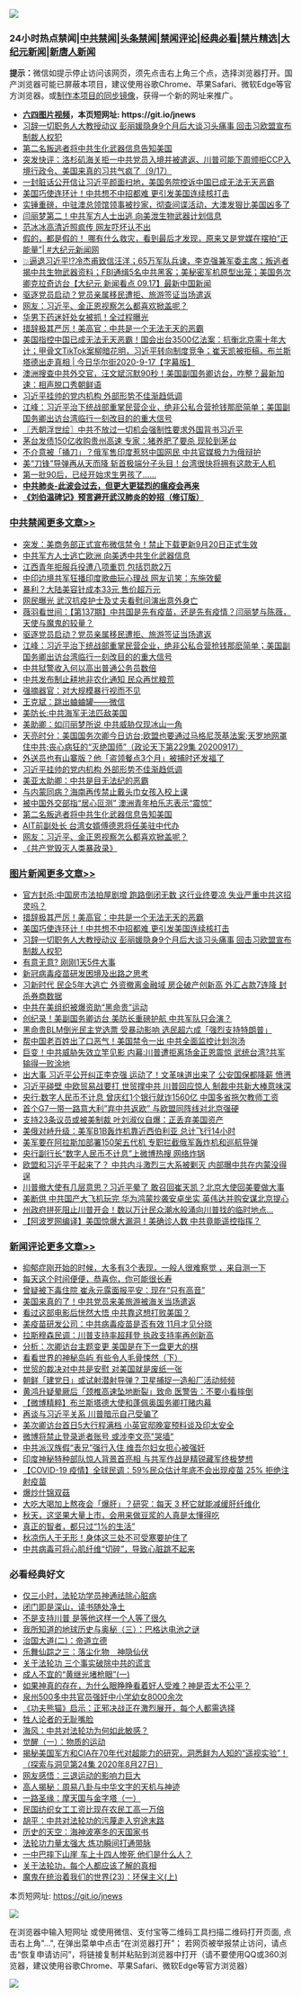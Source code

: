 ![](https://raw.githubusercontent.com/fqnews/bnews/master/64photo/fqnews-qr.jpg)

<div id="tt">
<h3>24小时热点禁闻|<a href="#%E4%B8%AD%E5%85%B1%E7%A6%81%E9%97%BB%E6%9B%B4%E5%A4%9A%E6%96%87%E7%AB%A0">中共禁闻</a>|<a href="#%E5%9B%BE%E7%89%87%E6%96%B0%E9%97%BB%E6%9B%B4%E5%A4%9A%E6%96%87%E7%AB%A0">头条禁闻</a>|<a href="#%E6%96%B0%E9%97%BB%E8%AF%84%E8%AE%BA%E6%9B%B4%E5%A4%9A%E6%96%87%E7%AB%A0">禁闻评论|<a href="#%E5%BF%85%E7%9C%8B%E7%BB%8F%E5%85%B8%E5%A5%BD%E6%96%87">经典必看|<a href="/video.md#%E7%A6%81%E7%89%87%E7%B2%BE%E9%80%89">禁片精选</a>|<a href="https://github.com/fqnews/djy/blob/master/gb/nf1351518.md#1">大纪元新闻</a>|<a href="https://github.com/fqnews/ntdtv/blob/master/gb/prog204.md#1">新唐人新闻</a></h3>
<div><b>提示：</b>微信如提示停止访问该网页，须先点击右上角三个点，选择浏览器打开。国产浏览器可能已屏蔽本项目，建议使用谷歌Chrome、苹果Safari、微软Edge等官方浏览器。或<a href="https://github.com/fqnews/bnews/blob/master/%E5%88%B6%E4%BD%9Cgit%E7%A6%81%E9%97%BB%E9%95%9C%E5%83%8F.md">制作本项目的同步镜像</a>，获得一个新的网址来推广。</div>
<ul>
<li><b><a href="http://d1.bdrive.tk/64.mp4" target="_blank">六四图片视频</a>，本页短网址: https://git.io/jnews</b></li>
<li><a href="/topimagenews/20200917/1398314.md">习辞一切职务人大教授动议 彭丽媛隐身9个月后大谈习头痛事 回击习欧盟宣布制裁人权犯</a></li>
<li><a href="/cbnews/20200918/1398406.md">第二名叛逃者将中共生化武器信息告知美国</a></li>
<li><a href="/bannedvideo/20200918/1398605.md">突发快评：洛杉矶海关拒一中共党员入境并被遣返、川普可能下周颁拒CCP入境行政令、美国来真的习共气疯了（9/17）</a></li>
<li><a href="/bannedvideo/20200918/1398380.md">一封脏话公开信让习近平颜面扫地，美国务院控诉中国已成无法无天恶霸</a></li>
<li><a href="/topimagenews/20200918/1398542.md">美国巧使连环计！中共想不中招都难 更引发美国连续核打击</a></li>
<li><a href="/bannedvideo/20200918/1398346.md">实锤重磅，中驻澳总领馆领事被抄家，彻查间谍活动，大澳发狠比美国凶多了</a></li>
<li><a href="/comments/20200918/1398510.md">闫丽梦第二！中共军方人士出逃 向美泄生物武器计划信息</a></li>
<li><a href="/yule/20200918/1398681.md">范冰冰高清近照疯传 网友吓坏认不出</a></li>
<li><a href="/bannedvideo/20200918/1398480.md">假的，都是假的！ 哪有什么救灾，看到最后才发现，原来又是党媒在摆拍“正能量”| #大纪元新闻网</a></li>
<li><a href="/bannedvideo/20200918/1398541.md">💥逼退习近平⁉️冷杰甫致信汪洋；65万军队兵谏，李克强兼军委主席；叛逃者揭中共生物武器资料；FBI通缉5名中共黑客；美秘密军机原型出笼；美国务次卿克拉奇访台【大纪元 新闻看点 09.17】最新中国新闻</a></li>
<li><a href="/cbnews/20200918/1398637.md">驱逐党员启动？党员亲属移民遭拒、旅游签证当场遣返</a></li>
<li><a href="/cbnews/20200918/1398384.md">网友：习近平、金正恩视察怎么都喜欢掀盖呢？</a></li>
<li><a href="/baitai/20200918/1398555.md">华男下药迷奸处女被抓！全过程曝光</a></li>
<li><a href="/topimagenews/20200918/1398671.md">措辞极其严厉！美高官：中共是一个无法无天的恶霸</a></li>
<li><a href="/bannedvideo/20200918/1398350.md">美国指控中国已成无法无天恶霸！国会出台3500亿法案：抗衡北京需十年大计；甲骨文TikTok案柳暗花明，习近平转向制度竞争；崔天凯被拒稿，布兰斯塔德出走真相 | 今日华尔街2020-9-17【字幕版】</a></li>
<li><a href="/bannedvideo/20200918/1398592.md">澳洲搜查中共外交官，汪文斌沉默90秒！美国副国务卿访台，咋整？最新加速：相声脱口秀朝鲜语</a></li>
<li><a href="/cbnews/20200918/1398418.md">习近平挂帅的党内机构 外部形势不佳渐趋低调</a></li>
<li><a href="/cbnews/20200918/1398663.md">江峰：习近平治下统战部重掌民营企业，绝非公私合营抢钱那麽简单；美国副国务卿出访台湾临行一刻改目的的重大信号</a></li>
<li><a href="/ssgc/20200918/1398404.md">〖兲朝浮世绘〗中共不放过一切机会强制性要求外国背书习近平</a></li>
<li><a href="/comments/20200918/1398344.md">茅台发债150亿收购贵州高速 专家：猪养肥了要杀 现轮到茅台</a></li>
<li><a href="/cnnews/20200918/1398578.md">不介意被「捅刀」？俄军售印度惹怒中国网民 中共官媒极力为俄辩护</a></li>
<li><a href="/worldnews/20200918/1398720.md">美“刀锋”导弹再从天而降 斩首极端分子头目！台湾很快将拥有这款无人机</a></li>
<li><a href="/ssgc/20200918/1398430.md">第一批90后，已经开始求生男孩了……</a></li>
<li><b><a href="/comments/20200211/1275071.md" target="_blank">中共肺炎-此波会过去，但更大更猛烈的瘟疫会再来</a></b></li>
<li><b><a href="/comments/20200207/1272816.md" target="_blank">《刘伯温碑记》预言避开武汉肺炎的妙招（修订版）</a></b></li>
</ul>
</div>

<div class="catlist">
<h3><a href="/cbnews/" target="_blank">中共禁闻</a><span><a href="/cbnews/" target="_blank" rel="nofollow">更多文章>></a></span></h3>
<ul>
<li><a href="/cbnews/20200918/1398871.md" target="_blank">突发：美商务部正式宣布微信禁令！禁止下载更新9月20日正式生效</a></li>
<li><a href="/cbnews/20200918/1398753.md" target="_blank">中共军方人士逃亡欧洲 向美透中共生化武器信息</a></li>
<li><a href="/cbnews/20200918/1398785.md" target="_blank">江西青年拒服兵役遭八项重罚 包括罚款2万</a></li>
<li><a href="/cbnews/20200918/1398736.md" target="_blank">中印边境共军狂播印度歌曲玩心理战 网友讥笑：东施效颦</a></li>
<li><a href="/cbnews/20200918/1398696.md" target="_blank">暴利？大陆美容针成本33元 售价超万元</a></li>
<li><a href="/cbnews/20200918/1398689.md" target="_blank">网民曝光 武汉抗疫护士及丈夫看慰问演出意外身亡</a></li>
<li><a href="/cbnews/20200918/1398684.md" target="_blank">薇羽看世间：【第137期】中共国是先有疫苗，还是先有疫情？闫丽梦与陈薇，天使与魔鬼的较量？</a></li>
<li><a href="/cbnews/20200918/1398637.md" target="_blank">驱逐党员启动？党员亲属移民遭拒、旅游签证当场遣返</a></li>
<li><a href="/cbnews/20200918/1398663.md" target="_blank">江峰：习近平治下统战部重掌民营企业，绝非公私合营抢钱那麽简单；美国副国务卿出访台湾临行一刻改目的的重大信号</a></li>
<li><a href="/cbnews/20200918/1398654.md" target="_blank">中共狱警收入何以高出普通公务员数倍</a></li>
<li><a href="/cbnews/20200918/1398593.md" target="_blank">中共发布制止耕地非农化通知 民众再忧粮荒</a></li>
<li><a href="/cbnews/20200918/1398564.md" target="_blank">强摘器官：对大规模暴行视而不见</a></li>
<li><a href="/cbnews/20200918/1398383.md" target="_blank">王克斌：跳出蛐蛐罐——微信</a></li>
<li><a href="/cbnews/20200918/1398569.md" target="_blank">美防长:中共海军无法匹敌美国</a></li>
<li><a href="/cbnews/20200918/1398544.md" target="_blank">美助卿：如闫丽梦所说 中共威胁仅现冰山一角</a></li>
<li><a href="/cbnews/20200918/1398470.md" target="_blank">天亮时分：美国国务次卿今日访台;欧盟也要通过马格尼茨基法案;天罗地网罩住中共;丧心病狂的“灭绝国师”（政论天下第229集 20200917）</a></li>
<li><a href="/cbnews/20200918/1398432.md" target="_blank">外送员也有山寨版？他「盗领餐点3个月」被捕时还发福了</a></li>
<li><a href="/cbnews/20200918/1398418.md" target="_blank">习近平挂帅的党内机构 外部形势不佳渐趋低调</a></li>
<li><a href="/cbnews/20200918/1398417.md" target="_blank">美亚太助卿：中共是目无法纪的恶霸</a></li>
<li><a href="/cbnews/20200918/1398416.md" target="_blank">与内蒙同病？海南再传禁止戴头巾女孩入校上课</a></li>
<li><a href="/cbnews/20200918/1398415.md" target="_blank">被中国外交部指“居心叵测” 澳洲青年柏乐志表示“震惊”</a></li>
<li><a href="/cbnews/20200918/1398406.md" target="_blank">第二名叛逃者将中共生化武器信息告知美国</a></li>
<li><a href="/cbnews/20200918/1398385.md" target="_blank">AIT前副处长 台湾女婿傅德恩将任美驻中代办</a></li>
<li><a href="/cbnews/20200918/1398384.md" target="_blank">网友：习近平、金正恩视察怎么都喜欢掀盖呢？</a></li>
<li><a href="/cbnews/20200917/1398242.md" target="_blank">《共产党毁灭人类暴政录》</a></li>

</ul>
</div>
<div class="catlist">
<h3><a href="/topimagenews/" target="_blank">图片新闻</a><span><a href="/topimagenews/" target="_blank" rel="nofollow">更多文章>></a></span></h3>
<ul>
<li><a href="/topimagenews/20200918/1398855.md" target="_blank">官方封杀:中国房市法拍屋剧增 跑路倒闭无数 这行业终要凉 失业严重中共这招灵吗？</a></li>
<li><a href="/topimagenews/20200918/1398671.md" target="_blank">措辞极其严厉！美高官：中共是一个无法无天的恶霸</a></li>
<li><a href="/topimagenews/20200918/1398542.md" target="_blank">美国巧使连环计！中共想不中招都难 更引发美国连续核打击</a></li>
<li><a href="/topimagenews/20200917/1398314.md" target="_blank">习辞一切职务人大教授动议 彭丽媛隐身9个月后大谈习头痛事 回击习欧盟宣布制裁人权犯</a></li>
<li><a href="/topimagenews/20200917/1398231.md" target="_blank">有意无意? 刚刚1天5件大事</a></li>
<li><a href="/comments/20200917/1029129.md" target="_blank">新冠病毒疫苗研发困境及出路之思考</a></li>
<li><a href="/topimagenews/20200917/1398208.md" target="_blank">习新时代 民企5年大逃亡 外资撤离金融域 房企破产创新高 外汇占款7连降 封杀券商数据</a></li>
<li><a href="/topimagenews/20200917/1398166.md" target="_blank">中共在美组织被爆资助“黑命贵”运动</a></li>
<li><a href="/topimagenews/20200917/1398096.md" target="_blank">创纪录！美副国务卿访台 美防长重磅护航 中共军队只会演？</a></li>
<li><a href="/topimagenews/20200917/1398029.md" target="_blank">黑命贵BLM倒光民主党选票 受暴动影响 选民超六成「强烈支持特朗普」</a></li>
<li><a href="/topimagenews/20200917/1398027.md" target="_blank">帮中国老百姓出了口恶气！美国禁令一出 中共全面监控计划泡汤</a></li>
<li><a href="/topimagenews/20200917/1397683.md" target="_blank">巨变！中共威胁失效立竿见影 内幕:川普遭拒离场金正恩震惊 武统台湾?共军输得一败涂地</a></li>
<li><a href="/topimagenews/20200916/1397636.md" target="_blank">出大事 习近平公开纠正李克强 运动了！文革味道出来了 公安国保都降薪 愤懑</a></li>
<li><a href="/topimagenews/20200916/1397568.md" target="_blank">习近平碰壁 中欧贸易战要打 世贸撑中共 川普回应惊人 制裁中共新大棒意味深</a></li>
<li><a href="/topimagenews/20200916/1397492.md" target="_blank">央行:数字人民币不计息 曾庆红1个银行就诈1560亿 中国多省拖欠教师工资</a></li>
<li><a href="/topimagenews/20200916/1397450.md" target="_blank">首个G7一带一路意大利&#8221;弃中共返欧&#8221; 与欧盟同阵线对北京强硬</a></li>
<li><a href="/topimagenews/20200916/1397396.md" target="_blank">支持23条议员或被美制裁 叶刘淑仪自爆：正丢弃美国资产</a></li>
<li><a href="/topimagenews/20200916/1397395.md" target="_blank">美俄对峙升级：美军B1B轰炸机靠近西伯利亚 总计飞行14小时</a></li>
<li><a href="/topimagenews/20200916/1397334.md" target="_blank">美军要在阿拉斯加部署150架五代机 专职拦截俄军轰炸机和巡航导弹</a></li>
<li><a href="/topimagenews/20200916/1397317.md" target="_blank">央行副行长“数字人民币不计息”上微博热搜 网络炸锅</a></li>
<li><a href="/topimagenews/20200915/1397006.md" target="_blank">欧盟和习近平干起来了？ 中共内斗激烈三大系被剿灭 内部曝中共在内蒙没得逞</a></li>
<li><a href="/topimagenews/20200915/1396933.md" target="_blank">川普撤大使有几层意思？习近平晕了 敢召回崔天凯？北京大使回美要做大事</a></li>
<li><a href="/topimagenews/20200915/1396918.md" target="_blank">美断供 中共国产大飞机玩完 华为鸿蒙抄袭安卓坐实 英伟达并购安谋北京提心</a></li>
<li><a href="/topimagenews/20200915/1396745.md" target="_blank">州政府拼死阻止川普开会！数以万计民众潮水般涌向川普找的临时地点…</a></li>
<li><a href="/topimagenews/20200915/1396667.md" target="_blank">【阿波罗网编译】美国惊爆大漏洞！美确诊人数 中共竟能遥控指挥？</a></li>

</ul>
</div>
<div class="catlist">
<h3><a href="/comments/" target="_blank">新闻评论</a><span><a href="/comments/" target="_blank" rel="nofollow">更多文章>></a></span></h3>
<ul>
<li><a href="/comments/20200918/1398905.md" target="_blank">抑郁症刚开始的时候，大多有3个表现，一般人很难察觉 ，来自测一下</a></li>
<li><a href="/comments/20200918/1398904.md" target="_blank">每天这个时间便便，恭喜你，你可能很长寿</a></li>
<li><a href="/comments/20200918/1398872.md" target="_blank">曾疑被下毒住院 崔永元露面报平安：现在“只有高音”</a></li>
<li><a href="/comments/20200918/1398846.md" target="_blank">美国来真的了！中共党员来美旅游被海关当场遣返</a></li>
<li><a href="/comments/20200918/1398842.md" target="_blank">看过这部电影后恍然大悟 中共靠这想打败美国？</a></li>
<li><a href="/comments/20200918/1398837.md" target="_blank">美疫苗研发公司：中共病毒疫苗是否有效 11月才见分晓</a></li>
<li><a href="/comments/20200918/1398836.md" target="_blank">拉斯穆森民调：川普支持率超拜登 执政支持率再创新高</a></li>
<li><a href="/comments/20200918/1398835.md" target="_blank">分析：次卿访台主题变更 美国是在下一盘更大的棋</a></li>
<li><a href="/comments/20200918/1398834.md" target="_blank">看看世界的神秘岛屿 有些令人毛骨悚然（下）</a></li>
<li><a href="/comments/20200918/1398827.md" target="_blank">世贸的裁决对中共是安慰 对美国就是废纸一张</a></li>
<li><a href="/comments/20200918/1398821.md" target="_blank">朝鲜「建党日」或试射潜射导弹？卫星捕捉一造船厂活动频频</a></li>
<li><a href="/comments/20200918/1398820.md" target="_blank">黄鸿升疑晕厥后「颈椎高速坠地断裂」致命 医警告：不要小看摔倒</a></li>
<li><a href="/comments/20200918/1398817.md" target="_blank">【微博精粹】布兰斯塔德大使和蓬佩奥国务卿打赌内幕</a></li>
<li><a href="/comments/20200918/1398792.md" target="_blank">再谈与习近平关系 川普暗示自己受骗了</a></li>
<li><a href="/comments/20200918/1398791.md" target="_blank">美次卿访台首日5大行程满档 小英官邸晚宴预料谈及印太安全</a></li>
<li><a href="/comments/20200918/1398776.md" target="_blank">微博将禁止登录逝者账号 或涉李文亮&quot;哭墙&quot;</a></li>
<li><a href="/comments/20200918/1398766.md" target="_blank">中共派汉族假“表兄”强行入住 维吾尔妇女担心被强奸</a></li>
<li><a href="/comments/20200918/1398740.md" target="_blank">印度神秘特种部队惊人背景首亮相 与共军作战是精锐藏军终极梦想</a></li>
<li><a href="/comments/20200918/1398739.md" target="_blank">【COVID-19 疫情】全球民调：59%民众估计年底不会出现疫苗 25% 拒绝注射疫苗</a></li>
<li><a href="/comments/20200918/1398738.md" target="_blank">爆炒什锦双菇</a></li>
<li><a href="/comments/20200918/1398704.md" target="_blank">大吃大喝加上熬夜会「爆肝」？研究：每天 3 杯它就能减缓肝纤维化</a></li>
<li><a href="/comments/20200918/1398703.md" target="_blank">秋天，这坚果大量上市，会用来做豆浆的人​真是太懂得吃</a></li>
<li><a href="/comments/20200918/1398702.md" target="_blank">真正的智者，都只过“1%的生活”</a></li>
<li><a href="/comments/20200918/1398701.md" target="_blank">秋凉伤人于无形！身体这三处不可受寒要护住了</a></li>
<li><a href="/comments/20200918/1398700.md" target="_blank">中共病毒可将心肌纤维“切碎”，导致心脏跳不起来</a></li>

</ul>
</div>

<div class="catlist">
<h3>必看经典好文</h3>
<ul>
<li><a href="/health/20170626/780270.md" target="_blank">仅三小时，法轮功学员神通祛除心脏病</a></li>
<li><a href="/tculture/20200803/1373949.md" target="_blank">闭门即是深山，读书随处净土</a></li>
<li><a href="/comments/20200716/1361654.md" target="_blank">不是支持川普 是等他这样一个人等了很久</a></li>
<li><a href="/tculture/xiulian/20170726/797589.md" target="_blank">我所知道的地球历史与奥秘（三）：巴格达电池之谜</a></li>
<li><a href="/cbnews/20180308/911611.md" target="_blank">治国大道(二)：帝道立德</a></li>
<li><a href="/tculture/20190101/1056889.md" target="_blank">乐舞仙踪之三：落尘化物　神隐仙伏</a></li>
<li><a href="/cbnews/20200703/1354907.md" target="_blank">关于法轮功 三个事实破除中共的谎言</a></li>
<li><a href="/lifebaike/20200527/1334909.md" target="_blank">成人不宜的“黄继光堵枪眼”(一)</a></li>
<li><a href="/comments/20200623/1346844.md" target="_blank">如果神真的存在，为什么眼睁睁看着好人受难？神是否太不公平？</a></li>
<li><a href="/comments/20200704/783272.md" target="_blank">泉州500多中共官员强奸中小学幼女8000余次</a></li>
<li><a href="/comments/20200308/1290182.md" target="_blank">《功夫熊猫》启示：正邪决战正在激烈展开，每个人都需选择</a></li>
<li><a href="/comments/20200606/783250.md" target="_blank">牲人论者的无耻嘴脸</a></li>
<li><a href="/comments/20191218/1228234.md" target="_blank">海风：中共对法轮功为何如此敏感？</a></li>
<li><a href="/comments/20200810/1377609.md" target="_blank">觉醒（一）：物质的运动</a></li>
<li><a href="/cbnews/20200828/1386804.md" target="_blank">揭秘美国军方和CIA在70年代对超能力的研究，洞悉鲜为人知的“遥视实验”！（探索与洞见第24集 2020年8月27日）</a></li>
<li><a href="/cbnews/20200126/1265515.md" target="_blank">网友感悟：三退运动的影响力巨大</a></li>
<li><a href="/aomi/history/20170924/831575.md" target="_blank">高人揭秘：周易八卦与中华文字的天机与神迹</a></li>
<li><a href="/tculture/20160806/568214.md" target="_blank">一路圣缘：摩天国与金字塔（一）</a></li>
<li><a href="/lifebaike/20200515/1328783.md" target="_blank">民国纺织女工工资比现在农民工高一万倍</a></li>
<li><a href="/cbnews/20200720/1363328.md" target="_blank">胡平：中共对法轮功的污蔑走入穷途末路</a></li>
<li><a href="/tculture/xiulian/20170318/732480.md" target="_blank">历史的天空：海神波塞冬的天国家书</a></li>
<li><a href="/cbnews/20200816/1381005.md" target="_blank">法轮功力量太强大 炼功瞬间打通带脉</a></li>
<li><a href="/cbnews/20200611/1343057.md" target="_blank">一中巴摔下山崖 车上十四人惨死 他们是什么人？</a></li>
<li><a href="/topimagenews/20161125/619230.md" target="_blank">关于法轮功，每个人都应该了解的真相</a></li>
<li><a href="/ssgc/20180904/993719.md" target="_blank">魔鬼在统治着我们的世界(23)：环保主义(上)</a></li>

</ul>
</div>

本页短网址: https://git.io/jnews

![](https://raw.githubusercontent.com/fqnews/bnews/master/64photo/fqnews-qr.jpg)

在浏览器中输入短网址 或使用微信、支付宝等二维码工具扫描二维码打开页面, 点击右上角"...", 在弹出菜单中点击“在浏览器打开”； 若网页被举报禁止访问，请点击“恢复申请访问”，将链接复制并粘贴到浏览器中打开（请不要使用QQ或360浏览器，建议使用谷歌Chrome、苹果Safari、微软Edge等官方浏览器）

![](https://raw.githubusercontent.com/fqnews/bnews/master/64photo/wx.jpg)